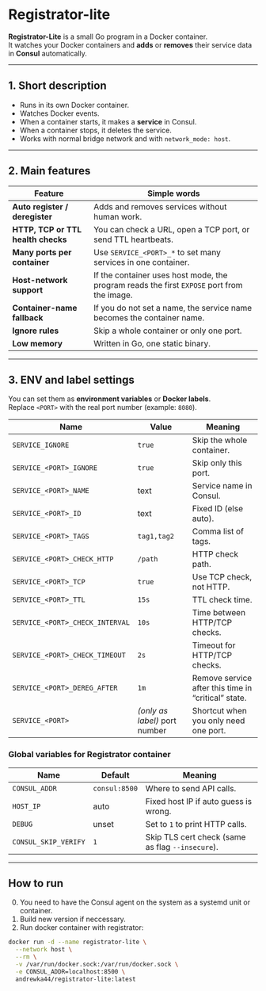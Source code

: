 # Registrator-lite

**Registrator-Lite** is a small Go program in a Docker container.  
It watches your Docker containers and **adds** or **removes** their service data in **Consul** automatically.

---

## 1. Short description

* Runs in its own Docker container.  
* Watches Docker events.  
* When a container starts, it makes a **service** in Consul.  
* When a container stops, it deletes the service.  
* Works with normal bridge network and with `network_mode: host`.

---

## 2. Main features

| Feature | Simple words |
|---------|--------------|
| **Auto register / deregister** | Adds and removes services without human work. |
| **HTTP, TCP or TTL health checks** | You can check a URL, open a TCP port, or send TTL heartbeats. |
| **Many ports per container** | Use `SERVICE_<PORT>_*` to set many services in one container. |
| **Host-network support** | If the container uses host mode, the program reads the first `EXPOSE` port from the image. |
| **Container-name fallback** | If you do not set a name, the service name becomes the container name. |
| **Ignore rules** | Skip a whole container or only one port. |
| **Low memory** | Written in Go, one static binary. |

---

## 3. ENV and label settings

You can set them as **environment variables** or **Docker labels**.  
Replace `<PORT>` with the real port number (example: `8080`).

| Name | Value | Meaning |
|------|-------|---------|
| `SERVICE_IGNORE` | `true` | Skip the whole container. |
| `SERVICE_<PORT>_IGNORE` | `true` | Skip only this port. |
| `SERVICE_<PORT>_NAME` | text | Service name in Consul. |
| `SERVICE_<PORT>_ID` | text | Fixed ID (else auto). |
| `SERVICE_<PORT>_TAGS` | `tag1,tag2` | Comma list of tags. |
| `SERVICE_<PORT>_CHECK_HTTP` | `/path` | HTTP check path. |
| `SERVICE_<PORT>_TCP` | `true` | Use TCP check, not HTTP. |
| `SERVICE_<PORT>_TTL` | `15s` | TTL check time. |
| `SERVICE_<PORT>_CHECK_INTERVAL` | `10s` | Time between HTTP/TCP checks. |
| `SERVICE_<PORT>_CHECK_TIMEOUT` | `2s` | Timeout for HTTP/TCP checks. |
| `SERVICE_<PORT>_DEREG_AFTER` | `1m` | Remove service after this time in “critical” state. |
| `SERVICE_<PORT>` | *(only as label)* port number | Shortcut when you only need one port. |

### Global variables for Registrator container

| Name | Default | Meaning |
|------|---------|---------|
| `CONSUL_ADDR` | `consul:8500` | Where to send API calls. |
| `HOST_IP` | auto | Fixed host IP if auto guess is wrong. |
| `DEBUG` | unset | Set to `1` to print HTTP calls. |
| `CONSUL_SKIP_VERIFY` | `1` | Skip TLS cert check (same as flag `--insecure`). |

---

## How to run

0. You need to have the Consul agent on the system as a systemd unit or container.
1. Build new version if neccessary.
2. Run docker container with registrator:

```sh
docker run -d --name registrator-lite \
  --network host \
  --rm \
  -v /var/run/docker.sock:/var/run/docker.sock \
  -e CONSUL_ADDR=localhost:8500 \
  andrewka44/registrator-lite:latest
```
